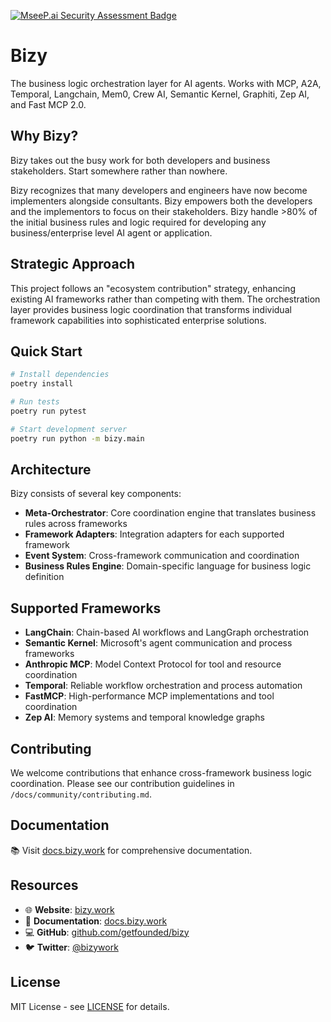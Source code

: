 [![MseeP.ai Security Assessment Badge](https://mseep.net/pr/getfounded-bizy-badge.png)](https://mseep.ai/app/getfounded-bizy)

# Bizy
The business logic orchestration layer for AI agents. Works with MCP, A2A, Temporal, Langchain, Mem0, Crew AI, Semantic Kernel, Graphiti, Zep AI, and Fast MCP 2.0.

## Why Bizy?

Bizy takes out the busy work for both developers and business stakeholders. Start somewhere rather than nowhere. 

Bizy recognizes that many developers and engineers have now become implementers alongside consultants. Bizy empowers both the developers and the implementors to focus on their stakeholders. Bizy handle >80% of the initial business rules and logic required for developing any business/enterprise level AI agent or application. 

## Strategic Approach

This project follows an "ecosystem contribution" strategy, enhancing existing AI frameworks rather than competing with them. The orchestration layer provides business logic coordination that transforms individual framework capabilities into sophisticated enterprise solutions.

## Quick Start

```bash
# Install dependencies
poetry install

# Run tests
poetry run pytest

# Start development server
poetry run python -m bizy.main
```

## Architecture

Bizy consists of several key components:

- **Meta-Orchestrator**: Core coordination engine that translates business rules across frameworks
- **Framework Adapters**: Integration adapters for each supported framework
- **Event System**: Cross-framework communication and coordination
- **Business Rules Engine**: Domain-specific language for business logic definition

## Supported Frameworks

- **LangChain**: Chain-based AI workflows and LangGraph orchestration
- **Semantic Kernel**: Microsoft's agent communication and process frameworks
- **Anthropic MCP**: Model Context Protocol for tool and resource coordination
- **Temporal**: Reliable workflow orchestration and process automation
- **FastMCP**: High-performance MCP implementations and tool coordination
- **Zep AI**: Memory systems and temporal knowledge graphs

## Contributing

We welcome contributions that enhance cross-framework business logic coordination. Please see our contribution guidelines in `/docs/community/contributing.md`.

## Documentation

📚 Visit [docs.bizy.work](https://docs.bizy.work) for comprehensive documentation.

## Resources

- 🌐 **Website**: [bizy.work](https://bizy.work)
- 📖 **Documentation**: [docs.bizy.work](https://docs.bizy.work)
- 💻 **GitHub**: [github.com/getfounded/bizy](https://github.com/getfounded/bizy)
- 🐦 **Twitter**: [@bizywork](https://twitter.com/bizywork)

## License

MIT License - see [LICENSE](LICENSE) for details.
